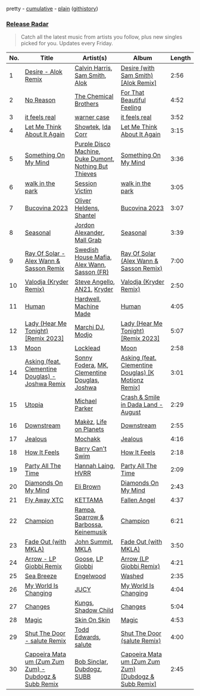 pretty - [cumulative](/playlists/cumulative/Release%20Radar.md) - [plain](/playlists/plain/37i9dQZEVXbsudmxBFKW7G) ([githistory](https://github.githistory.xyz/vitokorn/spotify-playlist-archive/blob/master/playlists/plain/37i9dQZEVXbsudmxBFKW7G))

### [Release Radar](https://open.spotify.com/playlist/37i9dQZEVXbsudmxBFKW7G)

> Catch all the latest music from artists you follow, plus new singles picked for you. Updates every Friday.

| No. | Title | Artist(s) | Album | Length |
|---|---|---|---|---|
| 1 | [Desire - Alok Remix](https://open.spotify.com/track/7qyoYlYSgfeTqAqJXmoIKe) | [Calvin Harris](https://open.spotify.com/artist/7CajNmpbOovFoOoasH2HaY), [Sam Smith](https://open.spotify.com/artist/2wY79sveU1sp5g7SokKOiI), [Alok](https://open.spotify.com/artist/0NGAZxHanS9e0iNHpR8f2W) | [Desire (with Sam Smith) [Alok Remix]](https://open.spotify.com/album/46I5OWuJfe8XtaRaofQbv4) | 2:56 |
| 2 | [No Reason](https://open.spotify.com/track/05viyiChBLJMuVup0mtH2A) | [The Chemical Brothers](https://open.spotify.com/artist/1GhPHrq36VKCY3ucVaZCfo) | [For That Beautiful Feeling](https://open.spotify.com/album/5cLkbqs0qo552lJvXH1JTH) | 4:52 |
| 3 | [it feels real](https://open.spotify.com/track/3kgNRurynTVCh9jZF9XqVw) | [warner case](https://open.spotify.com/artist/106OuakzOxxbXTuigEEf01) | [it feels real](https://open.spotify.com/album/2GTTmltk8bAe1YfNiqsoMI) | 3:52 |
| 4 | [Let Me Think About It Again](https://open.spotify.com/track/4J4Fk7x2y8jQBxm332n0oY) | [Showtek](https://open.spotify.com/artist/3gk0OYeLFWYupGFRHqLSR7), [Ida Corr](https://open.spotify.com/artist/30ut8L4gmEz4vNr1zNhpbh) | [Let Me Think About It Again](https://open.spotify.com/album/5BiDACecOtLeeDR7ElF7zz) | 3:15 |
| 5 | [Something On My Mind](https://open.spotify.com/track/7uEvezzgCoYmqRDloOXUSR) | [Purple Disco Machine](https://open.spotify.com/artist/2WBJQGf1bT1kxuoqziH5g4), [Duke Dumont](https://open.spotify.com/artist/61lyPtntblHJvA7FMMhi7E), [Nothing But Thieves](https://open.spotify.com/artist/1kDGbuxWknIKx4FlgWxiSp) | [Something On My Mind](https://open.spotify.com/album/6lZn8FBB0UFVyGBhvv5FQ8) | 3:36 |
| 6 | [walk in the park](https://open.spotify.com/track/5O3GznAgkjc07BtlE9Xq9r) | [Session Victim](https://open.spotify.com/artist/4Hl6TEQAFgH0XrZq4f8okX) | [walk in the park](https://open.spotify.com/album/3VkEwSXBTttuyUQNwICwIK) | 3:05 |
| 7 | [Bucovina 2023](https://open.spotify.com/track/0gCbPAMhtXptfzsUCac5La) | [Oliver Heldens](https://open.spotify.com/artist/5nki7yRhxgM509M5ADlN1p), [Shantel](https://open.spotify.com/artist/0F8l1raRpXvRCsTrfSVocA) | [Bucovina 2023](https://open.spotify.com/album/6bXo2rgz9XgOZEaSctxNDm) | 3:07 |
| 8 | [Seasonal](https://open.spotify.com/track/2jDJFZU2e3oc2y07YuPLtC) | [Jordon Alexander](https://open.spotify.com/artist/4e2vkCt29CaALUaIvhQCql), [Mall Grab](https://open.spotify.com/artist/7yF6JnFPDzgml2Ytkyl5D7) | [Seasonal](https://open.spotify.com/album/7bNtCV5FB7MMC0jQTWf2As) | 3:39 |
| 9 | [Ray Of Solar - Alex Wann & Sasson Remix](https://open.spotify.com/track/7kPUvwFtA9e1COxyyNrvpR) | [Swedish House Mafia](https://open.spotify.com/artist/1h6Cn3P4NGzXbaXidqURXs), [Alex Wann](https://open.spotify.com/artist/6PTNNcLg90Kkl89JcEwKhT), [Sasson (FR)](https://open.spotify.com/artist/6wG0hZz1XJNZEDaNUyfpSa) | [Ray Of Solar (Alex Wann & Sasson Remix)](https://open.spotify.com/album/4LCdaNUBthKh1YeP7ouz7k) | 7:00 |
| 10 | [Valodja (Kryder Remix)](https://open.spotify.com/track/4D2PtwM3U40QFFBA62I49P) | [Steve Angello](https://open.spotify.com/artist/4FqPRilb0Ja0TKG3RS3y4s), [AN21](https://open.spotify.com/artist/3wPBMtzFP84b7UN786Sxhn), [Kryder](https://open.spotify.com/artist/1xfLBmx0n8DQri9HxJsq9O) | [Valodja (Kryder Remix)](https://open.spotify.com/album/6slfAHmFXzRaUVUDxcbi7p) | 2:50 |
| 11 | [Human](https://open.spotify.com/track/5i9khhoOkeogB49q54KOIz) | [Hardwell](https://open.spotify.com/artist/6BrvowZBreEkXzJQMpL174), [Machine Made](https://open.spotify.com/artist/56J7OPV77W9hMJQIRtvaBB) | [Human](https://open.spotify.com/album/7brW7G3kHHkhr3eu838HhH) | 4:05 |
| 12 | [Lady (Hear Me Tonight) [Remix 2023]](https://open.spotify.com/track/4pJIkxkrjqeKDhRAzQhkXO) | [Marchi DJ](https://open.spotify.com/artist/3zl3jdz46t0ZCaokvQ3zeV), [Modjo](https://open.spotify.com/artist/0AkpPlFLnr0VQwZQeMGht0) | [Lady (Hear Me Tonight) [Remix 2023]](https://open.spotify.com/album/5spPwWCcjfJGqLQreI4vRW) | 5:07 |
| 13 | [Moon](https://open.spotify.com/track/181XnwgJTJpeKkpS2zQOAF) | [Locklead](https://open.spotify.com/artist/14X4Rn0s4EuGtizL0l8IIw) | [Moon](https://open.spotify.com/album/1Qy0K3GpyxtAyG2u4s53VH) | 2:58 |
| 14 | [Asking (feat. Clementine Douglas) - Joshwa Remix](https://open.spotify.com/track/1UUocn5id6N5nraMj8rUYU) | [Sonny Fodera](https://open.spotify.com/artist/39B7ChWwrWDs7zXlsu3MoP), [MK](https://open.spotify.com/artist/1yqxFtPHKcGcv6SXZNdyT9), [Clementine Douglas](https://open.spotify.com/artist/4DWuml4Jf6K81b5rAPwMb6), [Joshwa](https://open.spotify.com/artist/1PzAgFVk9v8cxn9flrqrv5) | [Asking (feat. Clementine Douglas) [K Motionz Remix]](https://open.spotify.com/album/6WFC5IZeE2fJ3mzrR9sZE0) | 3:01 |
| 15 | [Utopia](https://open.spotify.com/track/03HsslTbvevyJmI3aDVIlh) | [Michael Parker](https://open.spotify.com/artist/4Pt8SOQa9s8qftzbBPPC76) | [Crash & Smile in Dada Land - August](https://open.spotify.com/album/21d8b7JIJZiKjr2idiOa1p) | 2:29 |
| 16 | [Downstream](https://open.spotify.com/track/0XfRQzFsLzWuVeJh3iX5Tw) | [Makèz](https://open.spotify.com/artist/0jJ2FmezizVLUIll3rbXmE), [Life on Planets](https://open.spotify.com/artist/2EtksajEPOMDkyVKMZi1eO) | [Downstream](https://open.spotify.com/album/0brBvk7cCEKV8merp6uy8Z) | 2:55 |
| 17 | [Jealous](https://open.spotify.com/track/5Ir9mqfAUnXkSkXHF1yvM0) | [Mochakk](https://open.spotify.com/artist/0rTh1tAdrEbdKZBTiiAQSo) | [Jealous](https://open.spotify.com/album/4Kka250AUtEvx1XUuoNHfZ) | 4:16 |
| 18 | [How It Feels](https://open.spotify.com/track/2DSQvvaojC1yu5phfWDKuB) | [Barry Can't Swim](https://open.spotify.com/artist/0vTVU0KH0CVzijsoKGsTPl) | [How It Feels](https://open.spotify.com/album/320rO6gCDoi1IOWMdthaZp) | 2:18 |
| 19 | [Party All The Time](https://open.spotify.com/track/49iD1q5Z58aEDqCemEXpS1) | [Hannah Laing](https://open.spotify.com/artist/1QEd635szhierW6gzRiS1o), [HVRR](https://open.spotify.com/artist/3F3QWH7UilOE5tiKzAzgde) | [Party All The Time](https://open.spotify.com/album/4quE07XoEsKoWZpiCRCtlq) | 2:09 |
| 20 | [Diamonds On My Mind](https://open.spotify.com/track/3pe4058Edv0vzn0gsCzKZx) | [Eli Brown](https://open.spotify.com/artist/5lVNSw2GPci8kebrAQpZqU) | [Diamonds On My Mind](https://open.spotify.com/album/2cjFlAPzP1ZfwClg2U7r0k) | 2:43 |
| 21 | [Fly Away XTC](https://open.spotify.com/track/5G4sUncALYICBJzxsRBrhn) | [KETTAMA](https://open.spotify.com/artist/3an9rnsXKPCAMlZgH4A0n4) | [Fallen Angel](https://open.spotify.com/album/5eKWupqx2kfK4w9eEmUn6n) | 4:37 |
| 22 | [Champion](https://open.spotify.com/track/4jyh0DRepnfq6yLKXEPQv2) | [Rampa](https://open.spotify.com/artist/08jywfUS0hp8XYlYs0cvz8), [Sparrow & Barbossa](https://open.spotify.com/artist/3c1sTwL4HuWkrciiKHpnmx), [Keinemusik](https://open.spotify.com/artist/26WKgv73kRHD0gEDKD1i8j) | [Champion](https://open.spotify.com/album/2EmksNEKe2Fxg5xqIaJ8ai) | 6:21 |
| 23 | [Fade Out (with MKLA)](https://open.spotify.com/track/6gs5VDiNpbBfXHsAj2c9SB) | [John Summit](https://open.spotify.com/artist/7kNqXtgeIwFtelmRjWv205), [MKLA](https://open.spotify.com/artist/57Vnemieu10x71jR2UWc4o) | [Fade Out (with MKLA)](https://open.spotify.com/album/5TEJE30uV9JsEqO5oJGRtE) | 3:50 |
| 24 | [Arrow - LP Giobbi Remix](https://open.spotify.com/track/4J1jclJI28XWhI7flQSjw5) | [Goose](https://open.spotify.com/artist/5tkITWzssc9z9hu7ZEOCXz), [LP Giobbi](https://open.spotify.com/artist/3oKnyRhYWzNsTiss5n4Z1J) | [Arrow (LP Giobbi Remix)](https://open.spotify.com/album/2L8IvCVxtZEJwbKJIfcr1T) | 4:21 |
| 25 | [Sea Breeze](https://open.spotify.com/track/0n4MSHr1KNTwUzduV6KJ3P) | [Engelwood](https://open.spotify.com/artist/7rgCh0Go1ezmcV75kXQM2T) | [Washed](https://open.spotify.com/album/4S3qBztgMYLnQrQZmmSoOR) | 2:35 |
| 26 | [My World Is Changing](https://open.spotify.com/track/5aXvaKSGVpRwSqOsU4upvd) | [JUCY](https://open.spotify.com/artist/0aj1hC1KnHjRyAJNGRtirY) | [My World Is Changing](https://open.spotify.com/album/39HyUZPWJBsLc8kxpoYHnU) | 4:04 |
| 27 | [Changes](https://open.spotify.com/track/7K2yIbJIanAThF37SlxPey) | [Kungs](https://open.spotify.com/artist/7keGfmQR4X5w0two1xKZ7d), [Shadow Child](https://open.spotify.com/artist/0tMr0e1EQZ0Vci7EHz2bM9) | [Changes](https://open.spotify.com/album/62sLTTuUdEYDnVHCdp3poe) | 5:04 |
| 28 | [Magic](https://open.spotify.com/track/02IwpmWcx201kEvq51NA8s) | [Skin On Skin](https://open.spotify.com/artist/5mnxMXIM6BNhVVTXnBatKa) | [Magic](https://open.spotify.com/album/3JIB4mCyKaYhxuxyp31vcJ) | 4:53 |
| 29 | [Shut The Door - salute Remix](https://open.spotify.com/track/182BiSzDT2SlO05U9DOAKq) | [Todd Edwards](https://open.spotify.com/artist/6MFopqejpmTUUZlcRmGzgg), [salute](https://open.spotify.com/artist/1np8xozf7ATJZDi9JX8Dx5) | [Shut The Door (salute Remix)](https://open.spotify.com/album/7xrjDdxxlySEroUObWMGuv) | 4:00 |
| 30 | [Capoeira Mata um (Zum Zum Zum) - Dubdogz & Subb Remix](https://open.spotify.com/track/6ExZiacRgQImiedHpcxchI) | [Bob Sinclar](https://open.spotify.com/artist/5YFS41yoX0YuFY39fq21oN), [Dubdogz](https://open.spotify.com/artist/4cdyqaBREB68H77QKCrKP1), [SUBB](https://open.spotify.com/artist/0Yjc1aaTwDoJy2KP5xS20r) | [Capoeira Mata um (Zum Zum Zum) [Dubdogz & Subb Remix]](https://open.spotify.com/album/690xx90LYvoOyH9vCj2iCp) | 2:45 |